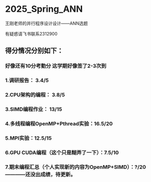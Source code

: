 # 2025_Spring_ANN
王刚老师的并行程序设计设计——ANN选题

有疑惑请飞书联系2312900

## 得分情况分别如下：

### 好像还有10分考勤分 这学期好像签了2-3次到

### 1.调研报告： 3.4/5

### 2.CPU架构的编程： 3.8/5

### 3.SIMD编程作业： 13/15

### 4.多线程编程OpenMP+Pthread实验：16.5/20

### 5.MPI实验：12.5/15

### 6.GPU CUDA编程（这个只是糊弄了一下）：7.5/10

### 7.期末编程汇总（个人实现新的内容为OpenMP+SIMD）：?/20 ————还没出成绩，待更新。



